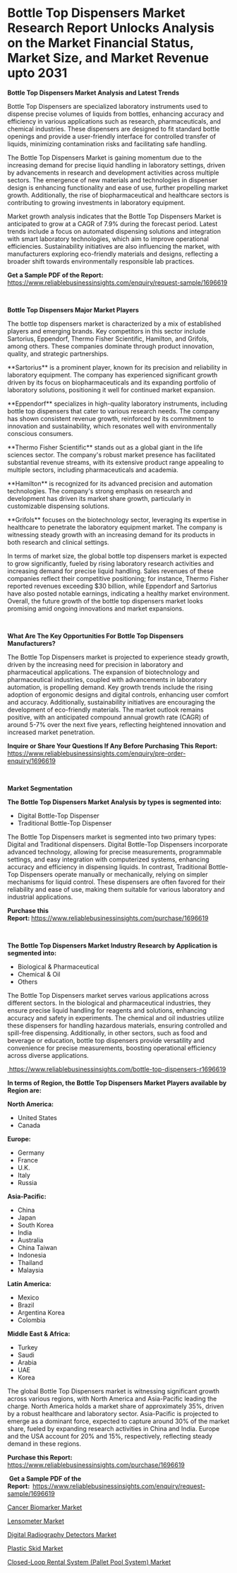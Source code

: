 <p><h1>Bottle Top Dispensers Market Research Report Unlocks Analysis on the Market Financial Status, Market Size, and Market Revenue upto 2031</h1></p><p><strong>Bottle Top Dispensers Market Analysis and Latest Trends</strong></p>
<p><p>Bottle Top Dispensers are specialized laboratory instruments used to dispense precise volumes of liquids from bottles, enhancing accuracy and efficiency in various applications such as research, pharmaceuticals, and chemical industries. These dispensers are designed to fit standard bottle openings and provide a user-friendly interface for controlled transfer of liquids, minimizing contamination risks and facilitating safe handling.</p><p>The Bottle Top Dispensers Market is gaining momentum due to the increasing demand for precise liquid handling in laboratory settings, driven by advancements in research and development activities across multiple sectors. The emergence of new materials and technologies in dispenser design is enhancing functionality and ease of use, further propelling market growth. Additionally, the rise of biopharmaceutical and healthcare sectors is contributing to growing investments in laboratory equipment.</p><p>Market growth analysis indicates that the Bottle Top Dispensers Market is anticipated to grow at a CAGR of 7.9% during the forecast period. Latest trends include a focus on automated dispensing solutions and integration with smart laboratory technologies, which aim to improve operational efficiencies. Sustainability initiatives are also influencing the market, with manufacturers exploring eco-friendly materials and designs, reflecting a broader shift towards environmentally responsible lab practices.</p></p>
<p><strong>Get a Sample PDF of the Report:&nbsp;</strong> <a href="https://www.reliablebusinessinsights.com/enquiry/request-sample/1696619?utm_campaign=1113&utm_medium=2&utm_source=Github&utm_content=ia&utm_term=20102024&utm_id=bottle-top-dispensers">https://www.reliablebusinessinsights.com/enquiry/request-sample/1696619</a></p>
<p>&nbsp;</p>
<p><strong>Bottle Top Dispensers Major Market Players</strong></p>
<p><p>The bottle top dispensers market is characterized by a mix of established players and emerging brands. Key competitors in this sector include Sartorius, Eppendorf, Thermo Fisher Scientific, Hamilton, and Grifols, among others. These companies dominate through product innovation, quality, and strategic partnerships.</p><p>**Sartorius** is a prominent player, known for its precision and reliability in laboratory equipment. The company has experienced significant growth driven by its focus on biopharmaceuticals and its expanding portfolio of laboratory solutions, positioning it well for continued market expansion.</p><p>**Eppendorf** specializes in high-quality laboratory instruments, including bottle top dispensers that cater to various research needs. The company has shown consistent revenue growth, reinforced by its commitment to innovation and sustainability, which resonates well with environmentally conscious consumers.</p><p>**Thermo Fisher Scientific** stands out as a global giant in the life sciences sector. The company's robust market presence has facilitated substantial revenue streams, with its extensive product range appealing to multiple sectors, including pharmaceuticals and academia.</p><p>**Hamilton** is recognized for its advanced precision and automation technologies. The company's strong emphasis on research and development has driven its market share growth, particularly in customizable dispensing solutions.</p><p>**Grifols** focuses on the biotechnology sector, leveraging its expertise in healthcare to penetrate the laboratory equipment market. The company is witnessing steady growth with an increasing demand for its products in both research and clinical settings.</p><p>In terms of market size, the global bottle top dispensers market is expected to grow significantly, fueled by rising laboratory research activities and increasing demand for precise liquid handling. Sales revenues of these companies reflect their competitive positioning; for instance, Thermo Fisher reported revenues exceeding $30 billion, while Eppendorf and Sartorius have also posted notable earnings, indicating a healthy market environment. Overall, the future growth of the bottle top dispensers market looks promising amid ongoing innovations and market expansions.</p></p>
<p>&nbsp;</p>
<p><strong>What Are The Key Opportunities For Bottle Top Dispensers Manufacturers?</strong></p>
<p><p>The Bottle Top Dispensers market is projected to experience steady growth, driven by the increasing need for precision in laboratory and pharmaceutical applications. The expansion of biotechnology and pharmaceutical industries, coupled with advancements in laboratory automation, is propelling demand. Key growth trends include the rising adoption of ergonomic designs and digital controls, enhancing user comfort and accuracy. Additionally, sustainability initiatives are encouraging the development of eco-friendly materials. The market outlook remains positive, with an anticipated compound annual growth rate (CAGR) of around 5-7% over the next five years, reflecting heightened innovation and increased market penetration.</p></p>
<p><strong>Inquire or Share Your Questions If Any Before Purchasing This Report:</strong> <a href="https://www.reliablebusinessinsights.com/enquiry/pre-order-enquiry/1696619?utm_campaign=1113&utm_medium=2&utm_source=Github&utm_content=ia&utm_term=20102024&utm_id=bottle-top-dispensers">https://www.reliablebusinessinsights.com/enquiry/pre-order-enquiry/1696619</a></p>
<p>&nbsp;</p>
<p><strong>Market Segmentation</strong></p>
<p><strong>The Bottle Top Dispensers Market Analysis by types is segmented into:</strong></p>
<p><ul><li>Digital Bottle-Top Dispenser</li><li>Traditional Bottle-Top Dispenser</li></ul></p>
<p><p>The Bottle Top Dispensers market is segmented into two primary types: Digital and Traditional dispensers. Digital Bottle-Top Dispensers incorporate advanced technology, allowing for precise measurements, programmable settings, and easy integration with computerized systems, enhancing accuracy and efficiency in dispensing liquids. In contrast, Traditional Bottle-Top Dispensers operate manually or mechanically, relying on simpler mechanisms for liquid control. These dispensers are often favored for their reliability and ease of use, making them suitable for various laboratory and industrial applications.</p></p>
<p><strong>Purchase this Report:&nbsp;</strong><a href="https://www.reliablebusinessinsights.com/purchase/1696619?utm_campaign=1113&utm_medium=2&utm_source=Github&utm_content=ia&utm_term=20102024&utm_id=bottle-top-dispensers">https://www.reliablebusinessinsights.com/purchase/1696619</a></p>
<p>&nbsp;</p>
<p><strong>The Bottle Top Dispensers Market Industry Research by Application is segmented into:</strong></p>
<p><ul><li>Biological & Pharmaceutical</li><li>Chemical & Oil</li><li>Others</li></ul></p>
<p><p>The Bottle Top Dispensers market serves various applications across different sectors. In the biological and pharmaceutical industries, they ensure precise liquid handling for reagents and solutions, enhancing accuracy and safety in experiments. The chemical and oil industries utilize these dispensers for handling hazardous materials, ensuring controlled and spill-free dispensing. Additionally, in other sectors, such as food and beverage or education, bottle top dispensers provide versatility and convenience for precise measurements, boosting operational efficiency across diverse applications.</p></p>
<p><a href="https://www.reliablebusinessinsights.com/bottle-top-dispensers-r1696619?utm_campaign=1113&utm_medium=2&utm_source=Github&utm_content=ia&utm_term=20102024&utm_id=bottle-top-dispensers">&nbsp;https://www.reliablebusinessinsights.com/bottle-top-dispensers-r1696619</a></p>
<p><strong>In terms of Region, the Bottle Top Dispensers Market Players available by Region are:</strong></p>
<p>
    <p> <strong> North America: </strong>
        <ul>
            <li>United States</li>
            <li>Canada</li>
        </ul>
        </p> 
    <p> <strong> Europe: </strong>
        <ul>
            <li>Germany</li>
            <li>France</li>
            <li>U.K.</li>
            <li>Italy</li>
            <li>Russia</li>
        </ul>
        </p> 
    <p> <strong> Asia-Pacific: </strong>
        <ul>
            <li>China</li>
            <li>Japan</li>
            <li>South Korea</li>
            <li>India</li>
            <li>Australia</li>
            <li>China Taiwan</li>
            <li>Indonesia</li>
            <li>Thailand</li>
            <li>Malaysia</li>
        </ul>
        </p> 
    <p> <strong> Latin America: </strong>
        <ul>
            <li>Mexico</li>
            <li>Brazil</li>
            <li>Argentina Korea</li>
            <li>Colombia</li>
        </ul>
        </p> 
    <p> <strong> Middle East & Africa: </strong>
        <ul>
            <li>Turkey</li>
            <li>Saudi</li>
            <li>Arabia</li>
            <li>UAE</li>
            <li>Korea</li>
        </ul>
    </p>
    </p>
<p><p>The global Bottle Top Dispensers market is witnessing significant growth across various regions, with North America and Asia-Pacific leading the charge. North America holds a market share of approximately 35%, driven by a robust healthcare and laboratory sector. Asia-Pacific is projected to emerge as a dominant force, expected to capture around 30% of the market share, fueled by expanding research activities in China and India. Europe and the USA account for 20% and 15%, respectively, reflecting steady demand in these regions.</p></p>
<p><strong>Purchase this Report: </strong><a href="https://www.reliablebusinessinsights.com/purchase/1696619?utm_campaign=1113&utm_medium=2&utm_source=Github&utm_content=ia&utm_term=20102024&utm_id=bottle-top-dispensers">https://www.reliablebusinessinsights.com/purchase/1696619</a></p>
<p>&nbsp;<strong>Get a Sample PDF of the Report:&nbsp;&nbsp;</strong><a href="https://www.reliablebusinessinsights.com/enquiry/request-sample/1696619?utm_campaign=1113&utm_medium=2&utm_source=Github&utm_content=ia&utm_term=20102024&utm_id=bottle-top-dispensers">https://www.reliablebusinessinsights.com/enquiry/request-sample/1696619</a></p>
<p><strong></strong></p>
<p><p><a href="https://www.linkedin.com/pulse/cancer-biomarker-market-evolution-global-trends-regional-ezrve?utm_campaign=1113&utm_medium=2&utm_source=Github&utm_content=ia&utm_term=20102024&utm_id=bottle-top-dispensers">Cancer Biomarker Market</a></p><p><a href="https://issuu.com/reportprime-2/docs/lensometer-market-size-2030.pptx_628d13937ae168?utm_campaign=1113&utm_medium=2&utm_source=Github&utm_content=ia&utm_term=20102024&utm_id=bottle-top-dispensers">Lensometer Market</a></p><p><a href="https://www.linkedin.com/pulse/digital-radiography-detectors-market-outlook-forecast-from-jz9ve?utm_campaign=1113&utm_medium=2&utm_source=Github&utm_content=ia&utm_term=20102024&utm_id=bottle-top-dispensers">Digital Radiography Detectors Market</a></p><p><a href="https://github.com/tewellnudorennk/Market-Research-Report-List-1/blob/main/plastic-skid-market.md?utm_campaign=1113&utm_medium=2&utm_source=Github&utm_content=ia&utm_term=20102024&utm_id=bottle-top-dispensers">Plastic Skid Market</a></p><p><a href="https://github.com/lavenaz9fufin/Market-Research-Report-List-1/blob/main/closed-loop-rental-system-pallet-pool-system-market.md?utm_campaign=1113&utm_medium=2&utm_source=Github&utm_content=ia&utm_term=20102024&utm_id=bottle-top-dispensers">Closed-Loop Rental System (Pallet Pool System) Market</a></p></p>